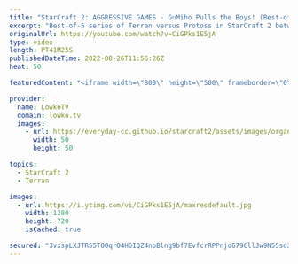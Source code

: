 ```yaml
---
title: "StarCraft 2: AGGRESSIVE GAMES - GuMiho Pulls the Boys! (Best-of-5)"
excerpt: "Best-of-5 series of Terran versus Protoss in StarCraft 2 between GuMiho and Neeb. Gumi has been played a pretty aggressive and cheesy playstyle lately, and it's in full effect against the American Protoss player Neeb.  Support my work on Patreon: https://www.patreon.com/lowkotv Become a YouTube member:"
originalUrl: https://youtube.com/watch?v=CiGPks1E5jA
type: video
length: PT41M25S
publishedDateTime: 2022-08-26T11:56:26Z
heat: 50

featuredContent: "<iframe width=\"800\" height=\"500\" frameborder=\"0\" src=\"https://www.youtube.com/embed/CiGPks1E5jA\" allow=\"accelerometer; autoplay; encrypted-media; gyroscope; picture-in-picture\" allowfullscreen></iframe>"

provider:
  name: LowkoTV
  domain: lowko.tv
  images:
    - url: https://everyday-cc.github.io/starcraft2/assets/images/organizations/lowko.tv-50x50.jpg
      width: 50
      height: 50

topics:
  - StarCraft 2
  - Terran

images:
  - url: https://i.ytimg.com/vi/CiGPks1E5jA/maxresdefault.jpg
    width: 1280
    height: 720
    isCached: true

secured: "3vxspLXJTR55T0OqrO4H6IQZ4npBlng9bf7EvfcrRPPnjo679CllJw9N55sd3N7KqE7CGx5g+AZJGTqoOZDgCXSBmC9hT/jZLps9RSnC1NMZFDnn4xEeV+sh0Jh3ELj2ZCPjUHrlUJm455lXo7CJ6EXby7YV9VEkIPci6VaGKyHmQhGIBKWAKQdrDPgjEH6oVc1rp4/HgjZv+aNEDwLgu2gWtNyo0KHllXhfbnJtS6Pnt+KYfipQxewXNSENGZ9/g/H4KuUl7oDXH4Jl6ADzKcAH9jJJavI6wE0VStqQ2whMzVHu2UomxhfFqtsCH35jWqB2woY0UoloZLq1zefx1GUT85gb43B1BgnZ3p98DeACgCxjfqJ87M4DQRD1cL2MiqFriq0RLroxtcYYFqYNKCTihHKu5iQuSsUNJSPFE/0=;sA9z1nOiVlBXz95G4aQ6bw=="
---
```



